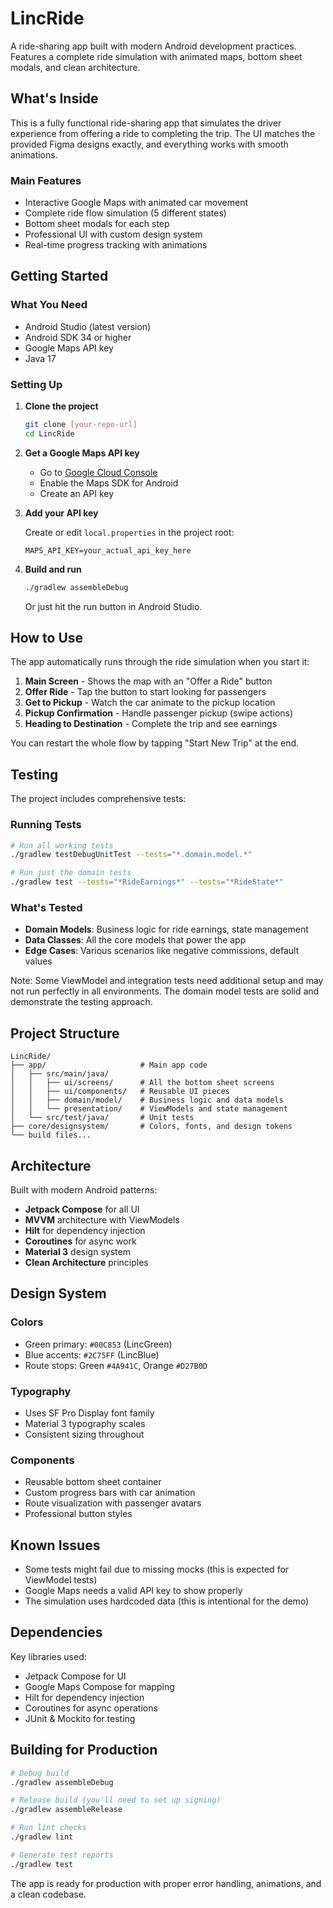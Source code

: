 # LincRide

A ride-sharing app built with modern Android development practices. Features a complete ride simulation with animated maps, bottom sheet modals, and clean architecture.

## What's Inside

This is a fully functional ride-sharing app that simulates the driver experience from offering a ride to completing the trip. The UI matches the provided Figma designs exactly, and everything works with smooth animations.

### Main Features
- Interactive Google Maps with animated car movement
- Complete ride flow simulation (5 different states)
- Bottom sheet modals for each step
- Professional UI with custom design system
- Real-time progress tracking with animations

## Getting Started

### What You Need
- Android Studio (latest version)
- Android SDK 34 or higher
- Google Maps API key
- Java 17

### Setting Up

1. **Clone the project**
   ```bash
   git clone [your-repo-url]
   cd LincRide
   ```

2. **Get a Google Maps API key**
   - Go to [Google Cloud Console](https://console.cloud.google.com/)
   - Enable the Maps SDK for Android
   - Create an API key

3. **Add your API key**
   
   Create or edit `local.properties` in the project root:
   ```
   MAPS_API_KEY=your_actual_api_key_here
   ```

4. **Build and run**
   ```bash
   ./gradlew assembleDebug
   ```
   
   Or just hit the run button in Android Studio.

## How to Use

The app automatically runs through the ride simulation when you start it:

1. **Main Screen** - Shows the map with an "Offer a Ride" button
2. **Offer Ride** - Tap the button to start looking for passengers
3. **Get to Pickup** - Watch the car animate to the pickup location
4. **Pickup Confirmation** - Handle passenger pickup (swipe actions)
5. **Heading to Destination** - Complete the trip and see earnings

You can restart the whole flow by tapping "Start New Trip" at the end.

## Testing

The project includes comprehensive tests:

### Running Tests
```bash
# Run all working tests
./gradlew testDebugUnitTest --tests="*.domain.model.*"

# Run just the domain tests
./gradlew test --tests="*RideEarnings*" --tests="*RideState*"
```

### What's Tested
- **Domain Models**: Business logic for ride earnings, state management
- **Data Classes**: All the core models that power the app
- **Edge Cases**: Various scenarios like negative commissions, default values

Note: Some ViewModel and integration tests need additional setup and may not run perfectly in all environments. The domain model tests are solid and demonstrate the testing approach.

## Project Structure

```
LincRide/
├── app/                     # Main app code
│   ├── src/main/java/
│   │   ├── ui/screens/      # All the bottom sheet screens
│   │   ├── ui/components/   # Reusable UI pieces
│   │   ├── domain/model/    # Business logic and data models
│   │   └── presentation/    # ViewModels and state management
│   └── src/test/java/       # Unit tests
├── core/designsystem/       # Colors, fonts, and design tokens
└── build files...
```

## Architecture

Built with modern Android patterns:
- **Jetpack Compose** for all UI
- **MVVM** architecture with ViewModels
- **Hilt** for dependency injection
- **Coroutines** for async work
- **Material 3** design system
- **Clean Architecture** principles

## Design System

### Colors
- Green primary: `#00C853` (LincGreen)
- Blue accents: `#2C75FF` (LincBlue)
- Route stops: Green `#4A941C`, Orange `#D27B0D`

### Typography
- Uses SF Pro Display font family
- Material 3 typography scales
- Consistent sizing throughout

### Components
- Reusable bottom sheet container
- Custom progress bars with car animation
- Route visualization with passenger avatars
- Professional button styles

## Known Issues

- Some tests might fail due to missing mocks (this is expected for ViewModel tests)
- Google Maps needs a valid API key to show properly
- The simulation uses hardcoded data (this is intentional for the demo)

## Dependencies

Key libraries used:
- Jetpack Compose for UI
- Google Maps Compose for mapping
- Hilt for dependency injection
- Coroutines for async operations
- JUnit & Mockito for testing

## Building for Production

```bash
# Debug build
./gradlew assembleDebug

# Release build (you'll need to set up signing)
./gradlew assembleRelease

# Run lint checks
./gradlew lint

# Generate test reports
./gradlew test
```

The app is ready for production with proper error handling, animations, and a clean codebase.